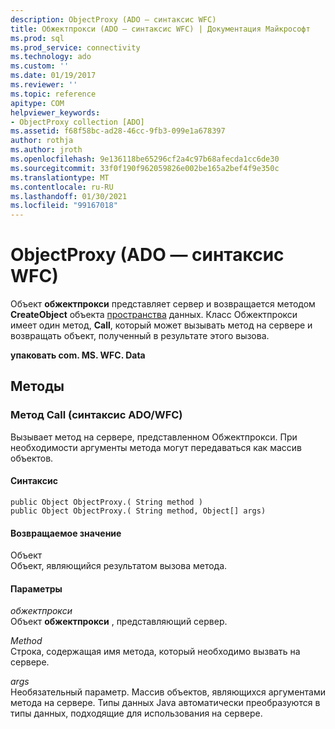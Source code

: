 ```yaml
---
description: ObjectProxy (ADO — синтаксис WFC)
title: Обжектпрокси (ADO — синтаксис WFC) | Документация Майкрософт
ms.prod: sql
ms.prod_service: connectivity
ms.technology: ado
ms.custom: ''
ms.date: 01/19/2017
ms.reviewer: ''
ms.topic: reference
apitype: COM
helpviewer_keywords:
- ObjectProxy collection [ADO]
ms.assetid: f68f58bc-ad28-46cc-9fb3-099e1a678397
author: rothja
ms.author: jroth
ms.openlocfilehash: 9e136118be65296cf2a4c97b68afecda1cc6de30
ms.sourcegitcommit: 33f0f190f962059826e002be165a2bef4f9e350c
ms.translationtype: MT
ms.contentlocale: ru-RU
ms.lasthandoff: 01/30/2021
ms.locfileid: "99167018"
---
```

# <a name="objectproxy-ado---wfc-syntax"></a>ObjectProxy (ADO — синтаксис WFC)
Объект **обжектпрокси** представляет сервер и возвращается методом **CreateObject** объекта [пространства](../rds-api/dataspace-object-rds.md) данных. Класс Обжектпрокси имеет один метод, **Call**, который может вызывать метод на сервере и возвращать объект, полученный в результате этого вызова.  
  
 **упаковать com. MS. WFC. Data**  
  
## <a name="methods"></a>Методы  
  
### <a name="call-method-adowfc-syntax"></a>Метод Call (синтаксис ADO/WFC)  
 Вызывает метод на сервере, представленном Обжектпрокси. При необходимости аргументы метода могут передаваться как массив объектов.  
  
#### <a name="syntax"></a>Синтаксис  
  
```  
public Object ObjectProxy.( String method )  
public Object ObjectProxy.( String method, Object[] args)  
```  
  
#### <a name="returns"></a>Возвращаемое значение  
 Объект  
 Объект, являющийся результатом вызова метода.  
  
#### <a name="parameters"></a>Параметры  
 *обжектпрокси*  
 Объект **обжектпрокси** , представляющий сервер.  
  
 *Method*  
 Строка, содержащая имя метода, который необходимо вызвать на сервере.  
  
 *args*  
 Необязательный параметр. Массив объектов, являющихся аргументами метода на сервере. Типы данных Java автоматически преобразуются в типы данных, подходящие для использования на сервере.